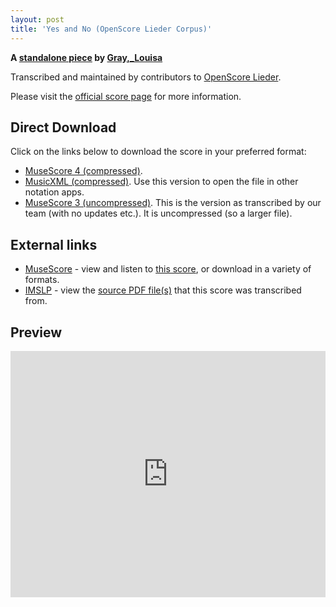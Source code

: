 ```yaml
---
layout: post
title: 'Yes and No (OpenScore Lieder Corpus)'
---
```


__A [standalone piece](https://fourscoreandmore.org/openscore/lieder/Gray,_Louisa/_/) by [Gray,_Louisa](https://fourscoreandmore.org/openscore/lieder/Gray,_Louisa)__

Transcribed and maintained by contributors to [OpenScore Lieder].

Please visit the [official score page] for more information.

[official score page]: https://musescore.com/openscore-lieder-corpus/scores/6620845
[OpenScore Lieder]: https://musescore.com/openscore-lieder-corpus

## Direct Download

Click on the links below to download the score in your preferred format:
- [MuseScore 4 (compressed)](https://github.com/openscore/lieder/blob/main/scores/Gray,_Louisa/_/Yes_and_No/lc6620845.mscz?raw=true).
- [MusicXML (compressed)](https://github.com/openscore/lieder/blob/main/scores/Gray,_Louisa/_/Yes_and_No/lc6620845.mxl?raw=true). Use this version to open the file in other notation apps.
- [MuseScore 3 (uncompressed)](https://github.com/openscore/lieder/blob/main/scores/Gray,_Louisa/_/Yes_and_No/lc6620845.mscx?raw=true). This is the version as transcribed by our team (with no updates etc.). It is uncompressed (so a larger file).

## External links

- [MuseScore] - view and listen to [this score][MuseScore], or download in a variety of formats.
- [IMSLP] - view the [source PDF file(s)][IMSLP] that this score was transcribed from.

[MuseScore]: https://musescore.com/score/6620845
[IMSLP]: https://imslp.org/wiki/Special:ReverseLookup/676305

## Preview

<iframe width="100%" height="394" src="https://musescore.com/openscore-lieder-corpus/scores/6620845/embed" frameborder="0" allowfullscreen allow="autoplay; fullscreen"></iframe>
